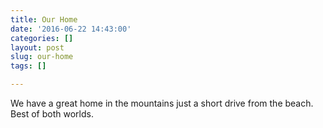 ```yaml
---
title: Our Home
date: '2016-06-22 14:43:00'
categories: []
layout: post
slug: our-home
tags: []

---
```

We have a great home in the mountains just a short drive from the beach. Best of both worlds.

